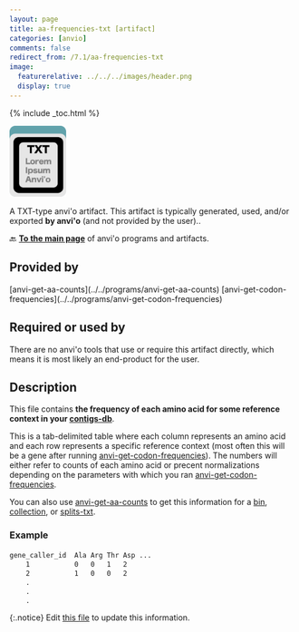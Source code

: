 ```yaml
---
layout: page
title: aa-frequencies-txt [artifact]
categories: [anvio]
comments: false
redirect_from: /7.1/aa-frequencies-txt
image:
  featurerelative: ../../../images/header.png
  display: true
---
```



{% include _toc.html %}


<img src="../../images/icons/TXT.png" alt="TXT" style="width:100px; border:none" />

A TXT-type anvi'o artifact. This artifact is typically generated, used, and/or exported **by anvi'o** (and not provided by the user)..

🔙 **[To the main page](../../)** of anvi'o programs and artifacts.

## Provided by


<p style="text-align: left" markdown="1"><span class="artifact-p">[anvi-get-aa-counts](../../programs/anvi-get-aa-counts)</span> <span class="artifact-p">[anvi-get-codon-frequencies](../../programs/anvi-get-codon-frequencies)</span></p>


## Required or used by


There are no anvi'o tools that use or require this artifact directly, which means it is most likely an end-product for the user.


## Description

This file contains **the frequency of each amino acid for some reference context in your <span class="artifact-n">[contigs-db](/software/anvio/help/7.1/artifacts/contigs-db)</span>**.  

This is a tab-delimited table where each column represents an amino acid and each row represents a specific reference context (most often this will be a gene after running <span class="artifact-n">[anvi-get-codon-frequencies](/software/anvio/help/7.1/programs/anvi-get-codon-frequencies)</span>). The numbers will either refer to counts of each amino acid or precent normalizations depending on the parameters with which you ran <span class="artifact-n">[anvi-get-codon-frequencies](/software/anvio/help/7.1/programs/anvi-get-codon-frequencies)</span>. 

You can also use <span class="artifact-n">[anvi-get-aa-counts](/software/anvio/help/7.1/programs/anvi-get-aa-counts)</span> to get this information for a <span class="artifact-n">[bin](/software/anvio/help/7.1/artifacts/bin)</span>, <span class="artifact-n">[collection](/software/anvio/help/7.1/artifacts/collection)</span>, or <span class="artifact-n">[splits-txt](/software/anvio/help/7.1/artifacts/splits-txt)</span>. 

### Example

    gene_caller_id  Ala Arg Thr Asp ...
        1           0   0   1   2
        2           1   0   0   2
        .
        .
        .


{:.notice}
Edit [this file](https://github.com/merenlab/anvio/tree/master/anvio/docs/artifacts/aa-frequencies-txt.md) to update this information.

